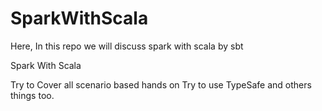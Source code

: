 # SparkWithScala
Here, In this repo we will discuss spark with scala by sbt

Spark With Scala


Try to Cover all scenario based hands on
Try to use TypeSafe and others things too. 
